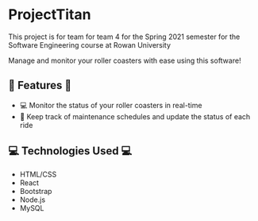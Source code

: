 # ProjectTitan
This project is for team for team 4 for the Spring 2021 semester for the Software Engineering course at Rowan University

Manage and monitor your roller coasters with ease using this software!

## 🎉 Features 🎊

- 💻 Monitor the status of your roller coasters in real-time
- 🎢 Keep track of maintenance schedules and update the status of each ride

## 💻 Technologies Used 💻

- HTML/CSS
- React
- Bootstrap
- Node.js
- MySQL
